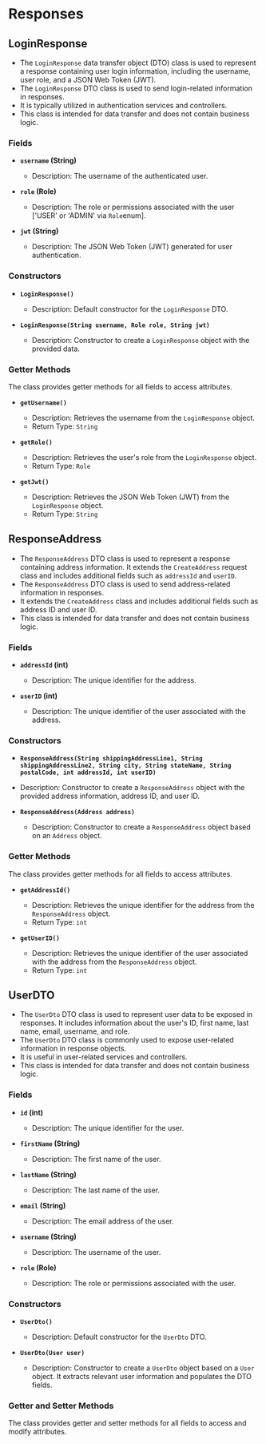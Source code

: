 # Responses

## LoginResponse

- The `LoginResponse` data transfer object (DTO) class is used to represent a response containing user login information, including the username, user role, and a JSON Web Token (JWT).
- The `LoginResponse` DTO class is used to send login-related information in responses.
- It is typically utilized in authentication services and controllers.
- This class is intended for data transfer and does not contain business logic.

### Fields

- **`username` (String)**
    - Description: The username of the authenticated user.

- **`role` (Role)**
    - Description: The role or permissions associated with the user ['USER' or 'ADMIN' via `Role`enum].

- **`jwt` (String)**
    - Description: The JSON Web Token (JWT) generated for user authentication.

### Constructors

- **`LoginResponse()`**
    - Description: Default constructor for the `LoginResponse` DTO.

- **`LoginResponse(String username, Role role, String jwt)`**
    - Description: Constructor to create a `LoginResponse` object with the provided data.

### Getter Methods

The class provides getter methods for all fields to access attributes.

- **`getUsername()`**
    - Description: Retrieves the username from the `LoginResponse` object.
    - Return Type: `String`

- **`getRole()`**
    - Description: Retrieves the user's role from the `LoginResponse` object.
    - Return Type: `Role`

- **`getJwt()`**
    - Description: Retrieves the JSON Web Token (JWT) from the `LoginResponse` object.
    - Return Type: `String`

## ResponseAddress

- The `ResponseAddress` DTO class is used to represent a response containing address information. It extends the `CreateAddress` request class and includes additional fields such as `addressId` and `userID`.
- The `ResponseAddress` DTO class is used to send address-related information in responses.
- It extends the `CreateAddress` class and includes additional fields such as address ID and user ID.
- This class is intended for data transfer and does not contain business logic.

### Fields

- **`addressId` (int)**
    - Description: The unique identifier for the address.

- **`userID` (int)**
    - Description: The unique identifier of the user associated with the address.

### Constructors

- **`ResponseAddress(String shippingAddressLine1, String shippingAddressLine2, String city, String stateName, String postalCode, int addressId, int userID)`**
- Description: Constructor to create a `ResponseAddress` object with the provided address information, address ID, and user ID.


- **`ResponseAddress(Address address)`**
    - Description: Constructor to create a `ResponseAddress` object based on an `Address` object.


### Getter Methods

The class provides getter methods for all fields to access attributes.

- **`getAddressId()`**
    - Description: Retrieves the unique identifier for the address from the `ResponseAddress` object.
    - Return Type: `int`

- **`getUserID()`**
    - Description: Retrieves the unique identifier of the user associated with the address from the `ResponseAddress` object.
    - Return Type: `int`


## UserDTO

- The `UserDto` DTO class is used to represent user data to be exposed in responses. It includes information about the user's ID, first name, last name, email, username, and role.
- The `UserDto` DTO class is commonly used to expose user-related information in response objects.
- It is useful in user-related services and controllers.
- This class is intended for data transfer and does not contain business logic.


### Fields

- **`id` (int)**
    - Description: The unique identifier for the user.

- **`firstName` (String)**
    - Description: The first name of the user.

- **`lastName` (String)**
    - Description: The last name of the user.

- **`email` (String)**
    - Description: The email address of the user.

- **`username` (String)**
    - Description: The username of the user.

- **`role` (Role)**
    - Description: The role or permissions associated with the user.

### Constructors

- **`UserDto()`**
    - Description: Default constructor for the `UserDto` DTO.

- **`UserDto(User user)`**
    - Description: Constructor to create a `UserDto` object based on a `User` object. It extracts relevant user information and populates the DTO fields.

### Getter and Setter Methods

The class provides getter and setter methods for all fields to access and modify attributes.

